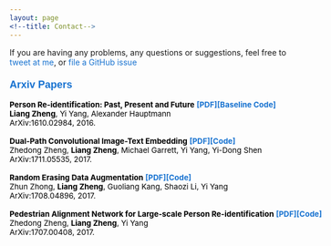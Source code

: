 ```yaml
---
layout: page
<!--title: Contact-->
---
```


If you are having any problems, any questions or suggestions, feel free to [tweet at me](https://twitter.com/intent/tweet?text=%40paululele), or [file a GitHub issue](https://github.com/lenpaul/lagrange/issues/new)

<style type="text/css">
/* Color scheme from Sergey Karayev and Jon Barron*/
a {
color: #1772d0;
text-decoration:none;
}
a:focus, a:hover {
color: #f09228;
text-decoration:none;
}
<!--td,th {
font-family: 'Lato', Verdana, Helvetica, sans-serif;
font-size: 14px
}
.fade {
   transition: opacity .2s ease-in-out;
   -moz-transition: opacity .2s ease-in-out;
   -webkit-transition: opacity .2s ease-in-out;
   }-->
</style>


<div style="	padding: 0;
	width: 800px;
	margin: 0 0 0 0px;  font-size:10pt; color:black">

<h3><font size=4 face="Arial" color="#1772d0"><strong>Arxiv Papers</strong></font></h3>
                    <td>
                        <b>Person Re-identification: Past, Present and Future</b>
						<a href="https://arxiv.org/abs/1610.02984"><strong>[PDF]</strong></a><a href="https://github.com/zhunzhong07/IDE-baseline-Market-1501"><strong>[Baseline Code]</strong></a>
                        <br /><strong>Liang Zheng</strong>, Yi Yang, Alexander Hauptmann
                        <br />ArXiv:1610.02984, 2016.
                        <br /><br />
                    </td>
                    <td>
                        <b>Dual-Path Convolutional Image-Text Embedding</b>
						<a href="https://arxiv.org/abs/1711.05535"><strong>[PDF]</strong></a><a href="https://github.com/layumi/Image-Text-Embedding"><strong>[Code]</strong></a>
                        <br />Zhedong Zheng, <strong>Liang Zheng</strong>, Michael Garrett, Yi Yang, Yi-Dong Shen
                        <br />ArXiv:1711.05535, 2017.
                        <br /><br />
                    </td>	
                    <td>
                        <b>Random Erasing Data Augmentation</b>
						<a href="https://arxiv.org/abs/1708.04896"><strong>[PDF]</strong></a><a href="https://github.com/zhunzhong07/Random-Erasing"><strong>[Code]</strong></a>
                        <br />Zhun Zhong, <strong>Liang Zheng</strong>, Guoliang Kang, Shaozi Li, Yi Yang
                        <br />ArXiv:1708.04896, 2017.
                        <br /><br />
                    </td>	
                    <td>
                        <b>Pedestrian Alignment Network for Large-scale Person Re-identification</b>
						<a href="https://arxiv.org/abs/1707.00408"><strong>[PDF]</strong></a><a href="https://github.com/layumi/Pedestrian_Alignment"><strong>[Code]</strong></a>
                        <br />Zhedong Zheng, <strong>Liang Zheng</strong>, Yi Yang
                        <br />ArXiv:1707.00408, 2017.
                        <br /><br />
                    </td>	
                    
  </div>
